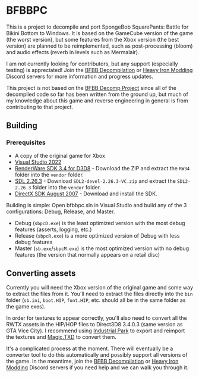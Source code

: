 # BFBBPC
This is a project to decompile and port SpongeBob SquarePants: Battle for Bikini Bottom to Windows. It is based on the GameCube version of the game (the worst version), but some features from the Xbox version (the best version) are planned to be reimplemented, such as post-processing (bloom) and audio effects (reverb in levels such as Mermalair).

I am not currently looking for contributors, but any support (especially testing) is appreciated! Join the [BFBB Decompilation](https://discord.gg/dVbGFdYU6A) or [Heavy Iron Modding](https://discord.gg/9eAE6UB) Discord servers for more information and progress updates.

This project is not based on the [BFBB Decomp Project](https://github.com/bfbbdecomp/bfbb) since all of the decompiled code so far has been written from the ground up, but much of my knowledge about this game and reverse engineering in general is from contributing to that project.

## Building
### Prerequisites
- A copy of the original game for Xbox
- [Visual Studio 2022](https://visualstudio.microsoft.com/)
- [RenderWare SDK 3.4 for D3D8](https://archive.org/details/rw34sdk) - Download the ZIP and extract the `RW34` folder into the `vendor` folder.
- [SDL 2.26.3](https://github.com/libsdl-org/SDL/releases/tag/release-2.26.3) - Download `SDL2-devel-2.26.3-VC.zip` and extract the `SDL2-2.26.3` folder into the `vendor` folder.
- [DirectX SDK August 2007](https://archive.org/details/dxsdk_aug2007) - Download and install the SDK.

Building is simple: Open bfbbpc.sln in Visual Studio and build any of the 3 configurations: Debug, Release, and Master.
- Debug (`sbpcD.exe`) is the least optimized version with the most debug features (asserts, logging, etc.)
- Release (`sbpcR.exe`) is a more optimized version of Debug with less debug features
- Master (`sb.exe`/`sbpcM.exe`) is the most optimized version with no debug features (the version that normally appears on a retail disc)

## Converting assets
Currently you will need the Xbox version of the original game and some way to extract the files from it. You'll need to extract the files directly into the `bin` folder (`sb.ini`, `boot.HIP`, `font.HIP`, etc. should all be in the same folder as the game exes).

In order for textures to appear correctly, you'll also need to convert all the RWTX assets in the HIP/HOP files to Direct3D8 3.4.0.3 (same version as GTA Vice City). I recommend using [Industrial Park](https://github.com/igorseabra4/IndustrialPark) to export and reimport the textures and [Magic.TXD](https://www.gtagarage.com/mods/show.php?id=27862) to convert them.

It's a complicated process at the moment. There will eventually be a converter tool to do this automatically and possibly support all versions of the game. In the meantime, join the [BFBB Decompilation](https://discord.gg/dVbGFdYU6A) or [Heavy Iron Modding](https://discord.gg/9eAE6UB) Discord servers if you need help and we can walk you through it.

